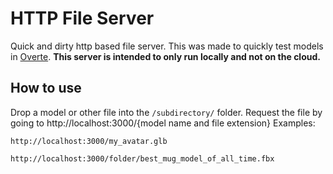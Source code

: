 # HTTP File Server

Quick and dirty http based file server. This was made to quickly test models in [Overte](https://overte.org).
**This server is intended to only run locally and not on the cloud.**

## How to use

Drop a model or other file into the `/subdirectory/` folder. Request the file by going to http://localhost:3000/{model name and file extension}
Examples:

`http://localhost:3000/my_avatar.glb`

`http://localhost:3000/folder/best_mug_model_of_all_time.fbx`
